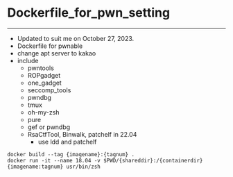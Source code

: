 # Dockerfile_for_pwn_setting
---
- Updated to suit me on October 27, 2023.
- Dockerfile for pwnable
- change apt server to kakao
- include 
  - pwntools
  - ROPgadget
  - one_gadget
  - seccomp_tools
  - pwndbg
  - tmux
  - oh-my-zsh
  - pure
  - gef or pwndbg
  - RsaCtfTool, Binwalk, patchelf in 22.04
    - use ldd and patchelf  
```
docker build --tag {imagename}:{tagnum} .
docker run -it --name 18.04 -v $PWD/{shareddir}:/{containerdir} {imagename:tagnum} usr/bin/zsh
```
